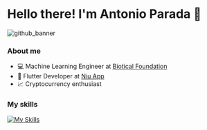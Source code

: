 # Hello there! I'm Antonio Parada 👋
![github_banner](https://github.com/user-attachments/assets/4d375acb-8f8f-41db-99d6-877265ce7ee8)

### About me
- 💻 Machine Learning Engineer at [Biotical Foundation](#)
- 📱 Flutter Developer at [Niu App](https://www.niuapp.io/sv)
- 📈 Cryptocurrency enthusiast

### My skills
[![My Skills](https://skillicons.dev/icons?i=python,anaconda,flask,fastapi,r,flutter,js,docker,aws,gcp&perline=5)](https://skillicons.dev)
